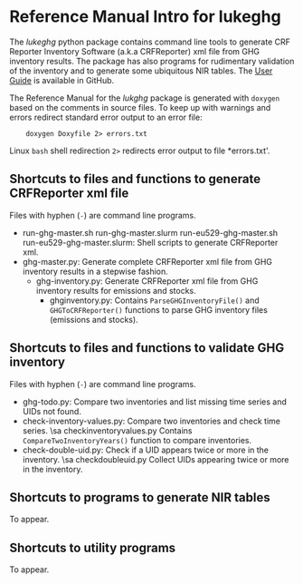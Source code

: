 # Reference Manual Intro for lukeghg

 The *lukeghg* python package contains command line tools to generate CRF Reporter Inventory Software (a.k.a CRFReporter)
 xml file from GHG inventory results. The package has also programs for rudimentary validation
 of the inventory and to generate some ubiquitous NIR tables.
 The [User Guide](LUKEGHG_INSTALL_AND_USAGE.md) is available in GitHub.

 The Reference Manual for the *lukghg* package is generated with `doxygen` based on the comments in source files.
 To keep up with warnings and errors redirect standard error output to an error file:

        doxygen Doxyfile 2> errors.txt

Linux `bash` shell redirection `2>` redirects error output to file *errors.txt'.

## Shortcuts to files and functions to generate CRFReporter xml file
 Files with hyphen (`-`) are command line programs. 
 + run-ghg-master.sh run-ghg-master.slurm run-eu529-ghg-master.sh run-eu529-ghg-master.slurm: Shell scripts to generate CRFReporter xml.
 + ghg-master.py: Generate complete CRFReporter xml file from GHG inventory results in a stepwise fashion.
   + ghg-inventory.py: Generate CRFReporter xml file from GHG inventory results for emissions and stocks.
      + ghginventory.py: Contains `ParseGHGInventoryFile()` and  `GHGToCRFReporter()` functions to parse GHG inventory files (emissions and stocks).

## Shortcuts to files and functions to validate GHG inventory
Files with hyphen (`-`) are command line programs. 
 + ghg-todo.py: Compare two inventories and list missing time series and UIDs not found.
 + check-inventory-values.py: Compare two inventories and check time series.
 \sa checkinventoryvalues.py Contains `CompareTwoInventoryYears()` function to compare inventories.
 + check-double-uid.py: Check if a UID appears twice or more in the inventory.
 \sa checkdoubleuid.py Collect UIDs appearing twice or more in the inventory.
   

## Shortcuts to programs to generate NIR tables
To appear.
## Shortcuts to utility programs
To appear.
